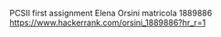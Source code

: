 PCSII first assignment 
Elena Orsini matricola 1889886
https://www.hackerrank.com/orsini_1889886?hr_r=1
